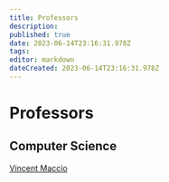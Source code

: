 ```yaml
---
title: Professors
description: 
published: true
date: 2023-06-14T23:16:31.978Z
tags: 
editor: markdown
dateCreated: 2023-06-14T23:16:31.978Z
---
```


# Professors

## Computer Science
[Vincent Maccio](/professors/vincent-maccio)